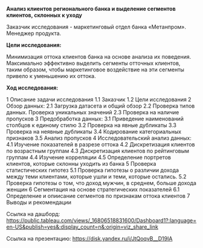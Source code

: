 __Анализ клиентов регионального банка и выделение сегментов клиентов, склонных к уходу__

Заказчик исследования - маркетинговый отдел банка «Метанпром». Менеджер продукта.

__Цели исследования:__

Минимизация оттока клиентов банка на основе анализа их поведения.
Максимально эффективно выделить сегменты отточных клиентов, таким образом, чтобы маркетинговое воздействие на эти сегменты привело к уменьшению их оттока.

__Ход исследования:__

1  Описание задачи исследования
1.1  Заказчик
1.2  Цели исследования
2  Обзор данных:
2.1  Загрузка датасета и общий обзор
2.2  Проверка типов данных. Проверка уникальных значений
2.3  Проверка на наличие пропусков
3  Предобработка данных:
3.1  Приведение наименований столбцов к единому стилю
3.2  Проверка на явные дубликаты
3.3  Проверка на неявные дубликаты
3.4  Кодирование категориальных признаков
3.5  Анализ пропусков
4  Исследовательский анализ данных:
4.1  Изучение показателей в разрезе оттока
4.2  Дискретизация клиентов по возрастным группам
4.3  Дискретизация клиентов по рейтинговым группам
4.4  Изучение корреляции
4.5  Определение портретов клиентов, которые склонны уходить из банка
5  Проверка статистических гипотез
5.1  Проверка гипотезы о различии дохода между теми клиентами, которые ушли и теми, которые остались.
5.2  Проверка гипотезы о том, что доход мужчин, в среднем, больше дохода женщин
6  Сегментация на основе стратегических показателей
6.1  Определение и опиисание сегментов по признакам оттока клиентов
7  Выводы и рекомендации




Ссылка на дашборд: https://public.tableau.com/views/_16806518831600/Dashboard1?:language=en-US&publish=yes&:display_count=n&:origin=viz_share_link

Ссылка на презентацию: https://disk.yandex.ru/i/JtQoqvB__D19IA

